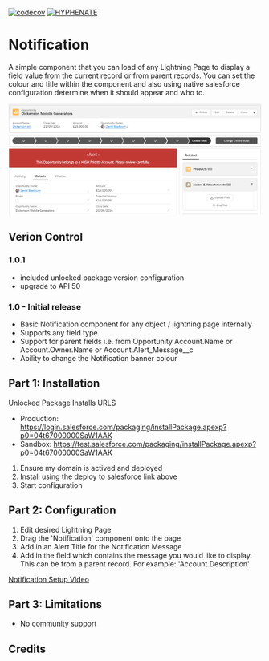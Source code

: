 [![codecov](https://codecov.io/gh/HYPHENATE/Notification/branch/master/graph/badge.svg)](https://codecov.io/gh/HYPHENATE/Notification)
[![HYPHENATE](https://circleci.com/gh/HYPHENATE/Notification.svg?style=svg&&circle-token=297c83f424a06b21dc3b4fa042318223464f67d7)](https://circleci.com/gh/HYPHENATE/Notification)

# Notification

A simple component that you can load of any Lightning Page to display a field value from the current record or from parent records. You can set the colour and title within the component and also using native salesforce configuration determine when it should appear and who to.

<img src="https://github.com/HYPHENATE/Notification/blob/master/NotificationComponent.png?raw=true" width="800px"/>

## Verion Control

### 1.0.1
- included unlocked package version configuration
- upgrade to API 50
### 1.0 - Initial release
- Basic Notification component for any object / lightning page internally
- Supports any field type
- Support for parent fields i.e. from Opportunity Account.Name or Account.Owner.Name or Account.Alert_Message__c
- Ability to change the Notification banner colour

## Part 1: Installation

Unlocked Package Installs URLS
- Production: https://login.salesforce.com/packaging/installPackage.apexp?p0=04t67000000SaW1AAK
- Sandbox: https://test.salesforce.com/packaging/installPackage.apexp?p0=04t67000000SaW1AAK

1. Ensure my domain is actived and deployed
2. Install using the deploy to salesforce link above
3. Start configuration

## Part 2: Configuration

1. Edit desired Lightning Page
2. Drag the 'Notification' component onto the page
3. Add in an Alert Title for the Notification Message
4. Add in the field which contains the message you would like to display. This can be from a parent record. For example: 'Account.Description'

 <a href="https://web.microsoftstream.com/embed/video/6aa88747-273b-42cb-95b6-87d10ee7908b?autoplay=false&amp;showinfo=true">Notification Setup Video</a>

## Part 3: Limitations
- No community support

## Credits

